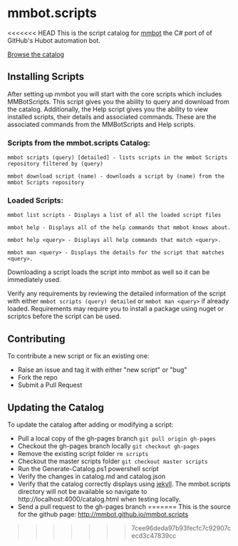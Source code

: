 mmbot.scripts
=============

<<<<<<< HEAD
This is the script catalog for [mmbot](https://github.com/mmbot/mmbot) the C# port of of GitHub's Hubot automation bot. 

[Browse the catalog](http://mmbot.github.io/mmbot.scripts/catalog.html)

## Installing Scripts
After setting up mmbot you will start with the core scripts which includes MMBotScripts.  This script gives you the ability to query and download from the catalog.  Additionally, the Help script gives you the ability to view installed scripts, their details and associated commands.  These are the associated commands from the MMBotScripts and Help scripts.

### Scripts from the mmbot.scripts Catalog:
`mmbot scripts (query) [detailed] - lists scripts in the mmbot Scripts repository filtered by (query)`

`mmbot download script (name) - downloads a script by (name) from the mmbot Scripts repository`

### Loaded Scripts:
`mmbot list scripts - Displays a list of all the loaded script files`

`mmbot help - Displays all of the help commands that mmbot knows about.`

`mmbot help <query> - Displays all help commands that match <query>.`

`mmbot man <query> - Displays the details for the script that matches <query>.`

Downloading a script loads the script into mmbot as well so it can be immediately used.

Verify any requirements by reviewing the detailed information of the script with either `mmbot scripts (query) detailed` or `mmbot man <query>` if already loaded.  Requirements may require you to install a package using nuget or scriptcs before the script can be used.

## Contributing
To contribute a new script or fix an existing one:
* Raise an issue and tag it with either "new script" or "bug"
* Fork the repo
* Submit a Pull Request

## Updating the Catalog
To update the catalog after adding or modifying a script:
* Pull a local copy of the gh-pages branch
`git pull origin gh-pages`
* Checkout the gh-pages branch locally
`git checkout gh-pages`
* Remove the existing script folder
`rm scripts`
* Checkout the master scripts folder
`git checkout master scripts`
* Run the Generate-Catalog.ps1 powershell script
* Verify the changes in catalog.md and catalog.json
* Verify that the catalog correctly displays using [jekyll](https://help.github.com/articles/using-jekyll-with-pages).  The mmbot.scripts directory will not be available so navigate to http://localhost:4000/catalog.html when testing locally.
* Send a pull request to the gh-pages branch
=======
This is the source for the github page: http://mmbot.github.io/mmbot.scripts
>>>>>>> 7cee96deda97b93fecfc7c92907cecd3c47839cc

